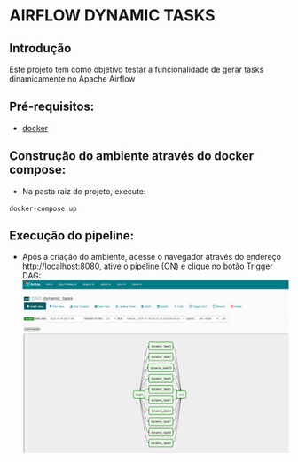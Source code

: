 # AIRFLOW DYNAMIC TASKS

## Introdução
Este projeto tem como objetivo testar a funcionalidade de gerar tasks dinamicamente no Apache Airflow

## Pré-requisitos:
* [docker](https://www.docker.com/products/docker-desktop)

## Construção do ambiente através do docker compose:
   - Na pasta raiz do projeto, execute:
```
docker-compose up
```   
## Execução do pipeline:
   - Após a criação do ambiente, acesse o navegador através do endereço http://localhost:8080, ative o pipeline (ON) e clique no botão Trigger DAG:
![DAG](./dag.png)